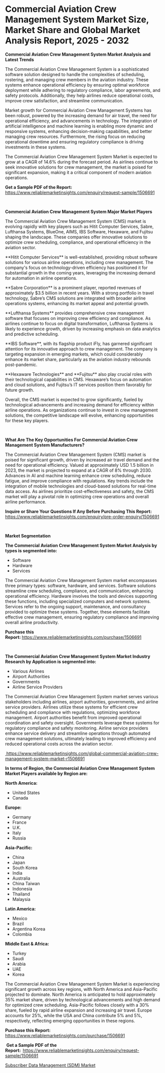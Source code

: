 <p><h1>Commercial Aviation Crew Management System Market Size, Market Share and Global Market Analysis Report, 2025 - 2032</h1></p><p><strong>Commercial Aviation Crew Management System Market Analysis and Latest Trends</strong></p>
<p><p>The Commercial Aviation Crew Management System is a sophisticated software solution designed to handle the complexities of scheduling, rostering, and managing crew members in the aviation industry. These systems enhance operational efficiency by ensuring optimal workforce deployment while adhering to regulatory compliance, labor agreements, and safety protocols. Additionally, they help airlines reduce operational costs, improve crew satisfaction, and streamline communication.</p><p>Market growth for Commercial Aviation Crew Management Systems has been robust, powered by the increasing demand for air travel, the need for operational efficiency, and advancements in technology. The integration of artificial intelligence and machine learning is enabling more dynamic and responsive systems, enhancing decision-making capabilities, and better managing crew resources. Furthermore, the rising focus on reducing operational downtime and ensuring regulatory compliance is driving investments in these systems.</p><p>The Commercial Aviation Crew Management System Market is expected to grow at a CAGR of 14.6% during the forecast period. As airlines continue to seek innovative solutions for crew management, the market is poised for significant expansion, making it a critical component of modern aviation operations.</p></p>
<p><strong>Get a Sample PDF of the Report:&nbsp;</strong> <a href="https://www.reliablemarketinsights.com/enquiry/request-sample/1506691?utm_campaign=3065&utm_medium=2&utm_source=Github&utm_content=ia&utm_term=23032025&utm_id=commercial-aviation-crew-management-system">https://www.reliablemarketinsights.com/enquiry/request-sample/1506691</a></p>
<p>&nbsp;</p>
<p><strong>Commercial Aviation Crew Management System Major Market Players</strong></p>
<p><p>The Commercial Aviation Crew Management System (CMS) market is evolving rapidly with key players such as Hitit Computer Services, Sabre, Lufthansa Systems, BlueOne, AIMS, IBS Software, Hexaware, and Fujitsu shaping the landscape. These companies offer innovative solutions to optimize crew scheduling, compliance, and operational efficiency in the aviation sector.</p><p>**Hitit Computer Services** is well-established, providing robust software solutions for various airline operations, including crew management. The company's focus on technology-driven efficiency has positioned it for substantial growth in the coming years, leveraging the increasing demand for automation in airline operations.</p><p>**Sabre Corporation** is a prominent player, reported revenues of approximately $3.5 billion in recent years. With a strong portfolio in travel technology, Sabre’s CMS solutions are integrated with broader airline operations systems, enhancing its market appeal and potential growth.</p><p>**Lufthansa Systems** provides comprehensive crew management software that focuses on improving crew efficiency and compliance. As airlines continue to focus on digital transformation, Lufthansa Systems is likely to experience growth, driven by increasing emphasis on data analytics and predictive scheduling.</p><p>**IBS Software**, with its flagship product iFly, has garnered significant attention for its innovative approach to crew management. The company is targeting expansion in emerging markets, which could considerably enhance its market share, particularly as the aviation industry rebounds post-pandemic.</p><p>**Hexaware Technologies** and **Fujitsu** also play crucial roles with their technological capabilities in CMS. Hexaware’s focus on automation and cloud solutions, and Fujitsu’s IT services position them favorably for future growth.</p><p>Overall, the CMS market is expected to grow significantly, fueled by technological advancements and increasing demand for efficiency within airline operations. As organizations continue to invest in crew management solutions, the competitive landscape will evolve, enhancing opportunities for these key players.</p></p>
<p>&nbsp;</p>
<p><strong>What Are The Key Opportunities For Commercial Aviation Crew Management System Manufacturers?</strong></p>
<p><p>The Commercial Aviation Crew Management System (CMS) market is poised for significant growth, driven by increased air travel demand and the need for operational efficiency. Valued at approximately USD 1.5 billion in 2023, the market is projected to expand at a CAGR of 8% through 2030. Advances in AI and machine learning enhance crew scheduling, reduce fatigue, and improve compliance with regulations. Key trends include the integration of mobile technologies and cloud-based solutions for real-time data access. As airlines prioritize cost-effectiveness and safety, the CMS market will play a pivotal role in optimizing crew operations and overall airline performance.</p></p>
<p><strong>Inquire or Share Your Questions If Any Before Purchasing This Report:</strong> <a href="https://www.reliablemarketinsights.com/enquiry/pre-order-enquiry/1506691?utm_campaign=3065&utm_medium=2&utm_source=Github&utm_content=ia&utm_term=23032025&utm_id=commercial-aviation-crew-management-system">https://www.reliablemarketinsights.com/enquiry/pre-order-enquiry/1506691</a></p>
<p>&nbsp;</p>
<p><strong>Market Segmentation</strong></p>
<p><strong>The Commercial Aviation Crew Management System Market Analysis by types is segmented into:</strong></p>
<p><ul><li>Software</li><li>Hardware</li><li>Services</li></ul></p>
<p><p>The Commercial Aviation Crew Management System market encompasses three primary types: software, hardware, and services. Software solutions streamline crew scheduling, compliance, and communication, enhancing operational efficiency. Hardware involves the tools and devices supporting these functions, including specialized computers and network systems. Services refer to the ongoing support, maintenance, and consultancy provided to optimize these systems. Together, these elements facilitate effective crew management, ensuring regulatory compliance and improving overall airline productivity.</p></p>
<p><strong>Purchase this Report:&nbsp;</strong><a href="https://www.reliablemarketinsights.com/purchase/1506691?utm_campaign=3065&utm_medium=2&utm_source=Github&utm_content=ia&utm_term=23032025&utm_id=commercial-aviation-crew-management-system">https://www.reliablemarketinsights.com/purchase/1506691</a></p>
<p>&nbsp;</p>
<p><strong>The Commercial Aviation Crew Management System Market Industry Research by Application is segmented into:</strong></p>
<p><ul><li>Various Airlines</li><li>Airport Authorities</li><li>Governments</li><li>Airline Service Providers</li></ul></p>
<p><p>The Commercial Aviation Crew Management System market serves various stakeholders including airlines, airport authorities, governments, and airline service providers. Airlines utilize these systems for efficient crew scheduling and compliance with regulations, optimizing workforce management. Airport authorities benefit from improved operational coordination and safety oversight. Governments leverage these systems for regulatory compliance and safety monitoring. Airline service providers enhance service delivery and streamline operations through automated crew management solutions, ultimately leading to improved efficiency and reduced operational costs across the aviation sector.</p></p>
<p><a href="https://www.reliablemarketinsights.com/global-commercial-aviation-crew-management-system-market-r1506691?utm_campaign=3065&utm_medium=2&utm_source=Github&utm_content=ia&utm_term=23032025&utm_id=commercial-aviation-crew-management-system">&nbsp;https://www.reliablemarketinsights.com/global-commercial-aviation-crew-management-system-market-r1506691</a></p>
<p><strong>In terms of Region, the Commercial Aviation Crew Management System Market Players available by Region are:</strong></p>
<p>
    <p> <strong> North America: </strong>
        <ul>
            <li>United States</li>
            <li>Canada</li>
        </ul>
        </p> 
    <p> <strong> Europe: </strong>
        <ul>
            <li>Germany</li>
            <li>France</li>
            <li>U.K.</li>
            <li>Italy</li>
            <li>Russia</li>
        </ul>
        </p> 
    <p> <strong> Asia-Pacific: </strong>
        <ul>
            <li>China</li>
            <li>Japan</li>
            <li>South Korea</li>
            <li>India</li>
            <li>Australia</li>
            <li>China Taiwan</li>
            <li>Indonesia</li>
            <li>Thailand</li>
            <li>Malaysia</li>
        </ul>
        </p> 
    <p> <strong> Latin America: </strong>
        <ul>
            <li>Mexico</li>
            <li>Brazil</li>
            <li>Argentina Korea</li>
            <li>Colombia</li>
        </ul>
        </p> 
    <p> <strong> Middle East & Africa: </strong>
        <ul>
            <li>Turkey</li>
            <li>Saudi</li>
            <li>Arabia</li>
            <li>UAE</li>
            <li>Korea</li>
        </ul>
    </p>
    </p>
<p><p>The Commercial Aviation Crew Management System Market is experiencing significant growth across key regions, with North America and Asia-Pacific projected to dominate. North America is anticipated to hold approximately 35% market share, driven by technological advancements and high demand for optimized crew scheduling. Asia-Pacific follows closely with a 30% share, fueled by rapid airline expansion and increasing air travel. Europe accounts for 25%, while the USA and China contribute 5% and 5%, respectively, reflecting emerging opportunities in these regions.</p></p>
<p><strong>Purchase this Report: </strong><a href="https://www.reliablemarketinsights.com/purchase/1506691?utm_campaign=3065&utm_medium=2&utm_source=Github&utm_content=ia&utm_term=23032025&utm_id=commercial-aviation-crew-management-system">https://www.reliablemarketinsights.com/purchase/1506691</a></p>
<p>&nbsp;<strong>Get a Sample PDF of the Report:&nbsp;&nbsp;</strong><a href="https://www.reliablemarketinsights.com/enquiry/request-sample/1506691?utm_campaign=3065&utm_medium=2&utm_source=Github&utm_content=ia&utm_term=23032025&utm_id=commercial-aviation-crew-management-system">https://www.reliablemarketinsights.com/enquiry/request-sample/1506691</a></p>
<p><strong></strong></p>
<p><p><a href="https://github.com/dushornerfe/Market-Research-Report-List-1/blob/main/subscriber-data-management-sdm-market.md?utm_campaign=3065&utm_medium=2&utm_source=Github&utm_content=ia&utm_term=23032025&utm_id=commercial-aviation-crew-management-system">Subscriber Data Management (SDM) Market</a></p></p>